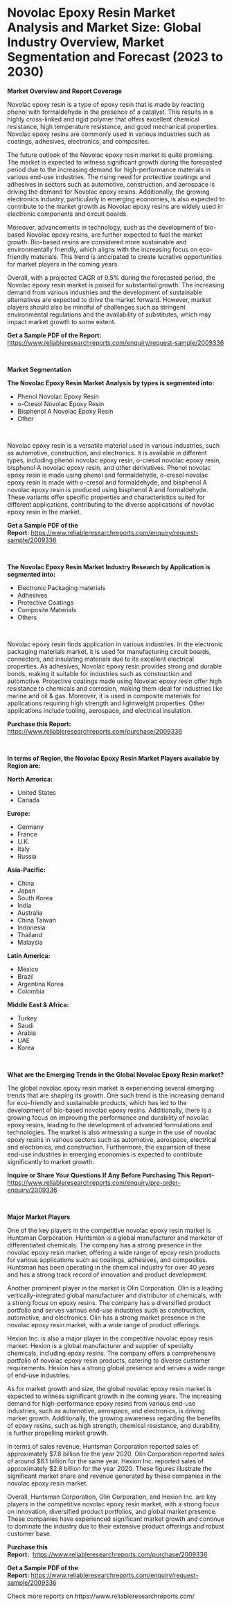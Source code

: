 <p><h1>Novolac Epoxy Resin Market Analysis and Market Size: Global Industry Overview, Market Segmentation and Forecast (2023 to 2030)</h1></p><p><strong>Market Overview and Report Coverage</strong></p>
<p><p>Novolac epoxy resin is a type of epoxy resin that is made by reacting phenol with formaldehyde in the presence of a catalyst. This results in a highly cross-linked and rigid polymer that offers excellent chemical resistance, high temperature resistance, and good mechanical properties. Novolac epoxy resins are commonly used in various industries such as coatings, adhesives, electronics, and composites.</p><p>The future outlook of the Novolac epoxy resin market is quite promising. The market is expected to witness significant growth during the forecasted period due to the increasing demand for high-performance materials in various end-use industries. The rising need for protective coatings and adhesives in sectors such as automotive, construction, and aerospace is driving the demand for Novolac epoxy resins. Additionally, the growing electronics industry, particularly in emerging economies, is also expected to contribute to the market growth as Novolac epoxy resins are widely used in electronic components and circuit boards.</p><p>Moreover, advancements in technology, such as the development of bio-based Novolac epoxy resins, are further expected to fuel the market growth. Bio-based resins are considered more sustainable and environmentally friendly, which aligns with the increasing focus on eco-friendly materials. This trend is anticipated to create lucrative opportunities for market players in the coming years.</p><p>Overall, with a projected CAGR of 9.5% during the forecasted period, the Novolac epoxy resin market is poised for substantial growth. The increasing demand from various industries and the development of sustainable alternatives are expected to drive the market forward. However, market players should also be mindful of challenges such as stringent environmental regulations and the availability of substitutes, which may impact market growth to some extent.</p></p>
<p><strong>Get a Sample PDF of the Report:</strong> <a href="https://www.reliableresearchreports.com/enquiry/request-sample/2009336">https://www.reliableresearchreports.com/enquiry/request-sample/2009336</a></p>
<p>&nbsp;</p>
<p><strong>Market Segmentation</strong></p>
<p><strong>The Novolac Epoxy Resin Market Analysis by types is segmented into:</strong></p>
<p><ul><li>Phenol Novolac Epoxy Resin</li><li>o-Cresol Novolac Epoxy Resin</li><li>Bisphenol A Novolac Epoxy Resin</li><li>Other</li></ul></p>
<p>&nbsp;</p>
<p><p>Novolac epoxy resin is a versatile material used in various industries, such as automotive, construction, and electronics. It is available in different types, including phenol novolac epoxy resin, o-cresol novolac epoxy resin, bisphenol A novolac epoxy resin, and other derivatives. Phenol novolac epoxy resin is made using phenol and formaldehyde, o-cresol novolac epoxy resin is made with o-cresol and formaldehyde, and bisphenol A novolac epoxy resin is produced using bisphenol A and formaldehyde. These variants offer specific properties and characteristics suited for different applications, contributing to the diverse applications of novolac epoxy resin in the market.</p></p>
<p><strong>Get a Sample PDF of the Report:</strong>&nbsp;<a href="https://www.reliableresearchreports.com/enquiry/request-sample/2009336">https://www.reliableresearchreports.com/enquiry/request-sample/2009336</a></p>
<p>&nbsp;</p>
<p><strong>The Novolac Epoxy Resin Market Industry Research by Application is segmented into:</strong></p>
<p><ul><li>Electronic Packaging materials</li><li>Adhesives</li><li>Protective Coatings</li><li>Composite Materials</li><li>Others</li></ul></p>
<p>&nbsp;</p>
<p><p>Novolac epoxy resin finds application in various industries. In the electronic packaging materials market, it is used for manufacturing circuit boards, connectors, and insulating materials due to its excellent electrical properties. As adhesives, Novolac epoxy resin provides strong and durable bonds, making it suitable for industries such as construction and automotive. Protective coatings made using Novolac epoxy resin offer high resistance to chemicals and corrosion, making them ideal for industries like marine and oil & gas. Moreover, it is used in composite materials for applications requiring high strength and lightweight properties. Other applications include tooling, aerospace, and electrical insulation.</p></p>
<p><strong>Purchase this Report:</strong>&nbsp; <a href="https://www.reliableresearchreports.com/purchase/2009336">https://www.reliableresearchreports.com/purchase/2009336</a></p>
<p>&nbsp;</p>
<p><strong>In terms of Region, the Novolac Epoxy Resin Market Players available by Region are:</strong></p>
<p>
    <p> <strong> North America: </strong>
        <ul>
            <li>United States</li>
            <li>Canada</li>
        </ul>
        </p> 
    <p> <strong> Europe: </strong>
        <ul>
            <li>Germany</li>
            <li>France</li>
            <li>U.K.</li>
            <li>Italy</li>
            <li>Russia</li>
        </ul>
        </p> 
    <p> <strong> Asia-Pacific: </strong>
        <ul>
            <li>China</li>
            <li>Japan</li>
            <li>South Korea</li>
            <li>India</li>
            <li>Australia</li>
            <li>China Taiwan</li>
            <li>Indonesia</li>
            <li>Thailand</li>
            <li>Malaysia</li>
        </ul>
        </p> 
    <p> <strong> Latin America: </strong>
        <ul>
            <li>Mexico</li>
            <li>Brazil</li>
            <li>Argentina Korea</li>
            <li>Colombia</li>
        </ul>
        </p> 
    <p> <strong> Middle East & Africa: </strong>
        <ul>
            <li>Turkey</li>
            <li>Saudi</li>
            <li>Arabia</li>
            <li>UAE</li>
            <li>Korea</li>
        </ul>
    </p>
    </p>
<p>&nbsp;</p>
<p><strong>What are the Emerging Trends in the Global Novolac Epoxy Resin market?</strong></p>
<p><p>The global novolac epoxy resin market is experiencing several emerging trends that are shaping its growth. One such trend is the increasing demand for eco-friendly and sustainable products, which has led to the development of bio-based novolac epoxy resins. Additionally, there is a growing focus on improving the performance and durability of novolac epoxy resins, leading to the development of advanced formulations and technologies. The market is also witnessing a surge in the use of novolac epoxy resins in various sectors such as automotive, aerospace, electrical and electronics, and construction. Furthermore, the expansion of these end-use industries in emerging economies is expected to contribute significantly to market growth.</p></p>
<p><strong>Inquire or Share Your Questions If Any Before Purchasing This Report</strong>- <a href="https://www.reliableresearchreports.com/enquiry/pre-order-enquiry/2009336">https://www.reliableresearchreports.com/enquiry/pre-order-enquiry/2009336</a></p>
<p>&nbsp;</p>
<p><strong>Major Market Players</strong></p>
<p><p>One of the key players in the competitive novolac epoxy resin market is Huntsman Corporation. Huntsman is a global manufacturer and marketer of differentiated chemicals. The company has a strong presence in the novolac epoxy resin market, offering a wide range of epoxy resin products for various applications such as coatings, adhesives, and composites. Huntsman has been operating in the chemical industry for over 40 years and has a strong track record of innovation and product development.</p><p>Another prominent player in the market is Olin Corporation. Olin is a leading vertically-integrated global manufacturer and distributor of chemicals, with a strong focus on epoxy resins. The company has a diversified product portfolio and serves various end-use industries such as construction, automotive, and electronics. Olin has a strong market presence in the novolac epoxy resin market, with a wide range of product offerings.</p><p>Hexion Inc. is also a major player in the competitive novolac epoxy resin market. Hexion is a global manufacturer and supplier of specialty chemicals, including epoxy resins. The company offers a comprehensive portfolio of novolac epoxy resin products, catering to diverse customer requirements. Hexion has a strong global presence and serves a wide range of end-use industries.</p><p>As for market growth and size, the global novolac epoxy resin market is expected to witness significant growth in the coming years. The increasing demand for high-performance epoxy resins from various end-use industries, such as automotive, aerospace, and electronics, is driving market growth. Additionally, the growing awareness regarding the benefits of epoxy resins, such as high strength, chemical resistance, and durability, is further propelling market growth.</p><p>In terms of sales revenue, Huntsman Corporation reported sales of approximately $7.8 billion for the year 2020. Olin Corporation reported sales of around $6.1 billion for the same year. Hexion Inc. reported sales of approximately $2.8 billion for the year 2020. These figures illustrate the significant market share and revenue generated by these companies in the novolac epoxy resin market.</p><p>Overall, Huntsman Corporation, Olin Corporation, and Hexion Inc. are key players in the competitive novolac epoxy resin market, with a strong focus on innovation, diversified product portfolios, and global market presence. These companies have experienced significant market growth and continue to dominate the industry due to their extensive product offerings and robust customer base.</p></p>
<p><strong>Purchase this Report:</strong>&nbsp;&nbsp;<a href="https://www.reliableresearchreports.com/purchase/2009336">https://www.reliableresearchreports.com/purchase/2009336</a></p>
<p></p>
<p><strong>Get a Sample PDF of the Report:</strong>&nbsp;<a href="https://www.reliableresearchreports.com/enquiry/request-sample/2009336">https://www.reliableresearchreports.com/enquiry/request-sample/2009336</a></p>
<p>Check more reports on https://www.reliableresearchreports.com/</p>